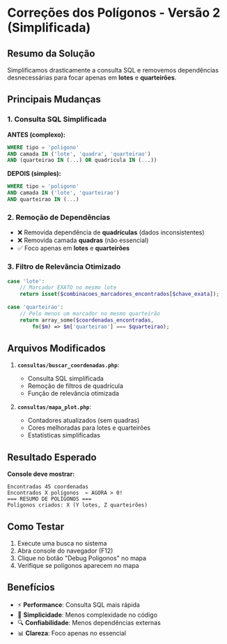 # Correções dos Polígonos - Versão 2 (Simplificada)

## Resumo da Solução

Simplificamos drasticamente a consulta SQL e removemos dependências desnecessárias para focar apenas em **lotes** e **quarteirões**.

## Principais Mudanças

### 1. **Consulta SQL Simplificada**

**ANTES (complexo):**
```sql
WHERE tipo = 'poligono' 
AND camada IN ('lote', 'quadra', 'quarteirao')
AND (quarteirao IN (...) OR quadricula IN (...))
```

**DEPOIS (simples):**
```sql
WHERE tipo = 'poligono' 
AND camada IN ('lote', 'quarteirao')
AND quarteirao IN (...)
```

### 2. **Remoção de Dependências**
- ❌ Removida dependência de **quadrículas** (dados inconsistentes)
- ❌ Removida camada **quadras** (não essencial)
- ✅ Foco apenas em **lotes** e **quarteirões**

### 3. **Filtro de Relevância Otimizado**
```php
case 'lote':
    // Marcador EXATO no mesmo lote
    return isset($combinacoes_marcadores_encontrados[$chave_exata]);
    
case 'quarteirao':
    // Pelo menos um marcador no mesmo quarteirão
    return array_some($coordenadas_encontradas, 
        fn($m) => $m['quarteirao'] === $quarteirao);
```

## Arquivos Modificados

1. **`consultas/buscar_coordenadas.php`**:
   - Consulta SQL simplificada
   - Remoção de filtros de quadrícula
   - Função de relevância otimizada

2. **`consultas/mapa_plot.php`**:
   - Contadores atualizados (sem quadras)
   - Cores melhoradas para lotes e quarteirões
   - Estatísticas simplificadas

## Resultado Esperado

**Console deve mostrar:**
```
Encontradas 45 coordenadas
Encontrados X polígonos  ← AGORA > 0!
=== RESUMO DE POLÍGONOS ===
Polígonos criados: X (Y lotes, Z quarteirões)
```

## Como Testar

1. Execute uma busca no sistema
2. Abra console do navegador (F12)
3. Clique no botão "Debug Polígonos" no mapa
4. Verifique se polígonos aparecem no mapa

## Benefícios

- ⚡ **Performance**: Consulta SQL mais rápida
- 🎯 **Simplicidade**: Menos complexidade no código
- 🔍 **Confiabilidade**: Menos dependências externas
- 📊 **Clareza**: Foco apenas no essencial
